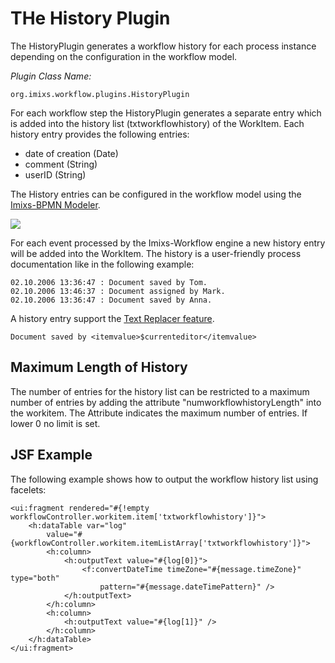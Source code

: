 # THe History Plugin

The HistoryPlugin generates a workflow history for each process instance depending on the configuration in the workflow model. 

_Plugin Class Name:_

    org.imixs.workflow.plugins.HistoryPlugin

For each workflow step the HistoryPlugin generates a separate entry which is added into the history list (txtworkflowhistory) of the WorkItem. Each history entry provides the following entries:
 
  * date of creation (Date)
  * comment (String)
  * userID (String)
  
The History entries can be configured in the workflow model using the [Imixs-BPMN Modeler](../../modelling/index.html).

<img src="../../images/modelling/bpmn_screen_22.png"/>  

For each event processed by the Imixs-Workflow engine a new history entry will be added into the WorkItem. The history is a user-friendly process documentation like in the following example:

	02.10.2006 13:36:47 : Document saved by Tom.
	02.10.2006 13:46:37 : Document assigned by Mark.
	02.10.2006 13:36:47 : Document saved by Anna.

A history entry support the [Text Replacer feature](../../modelling/textreplacement.html).

    Document saved by <itemvalue>$currenteditor</itemvalue>


## Maximum Length of History   

The number of entries for the history list can be restricted to a maximum number of entries by adding the attribute "numworkflowhistoryLength" into the workitem. The Attribute indicates the maximum number of entries. If lower 0 no limit is set.


## JSF Example

 The following example shows how to output the workflow history list using facelets:
 
	<ui:fragment rendered="#{!empty workflowController.workitem.item['txtworkflowhistory']}">
		<h:dataTable var="log"
			value="#{workflowController.workitem.itemListArray['txtworkflowhistory']}">
			<h:column>
				<h:outputText value="#{log[0]}">
					<f:convertDateTime timeZone="#{message.timeZone}" type="both"
						pattern="#{message.dateTimePattern}" /> 
				</h:outputText>
			</h:column>
			<h:column>
				<h:outputText value="#{log[1]}" />
			</h:column>
		</h:dataTable>
	</ui:fragment>

